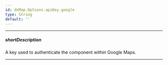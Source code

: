 ```yaml
---
id: dxMap.Options.apiKey.google
type: String
default: ''
---
```

---
##### shortDescription
A key used to authenticate the component within Google Maps.

---
<!-- Description goes here -->